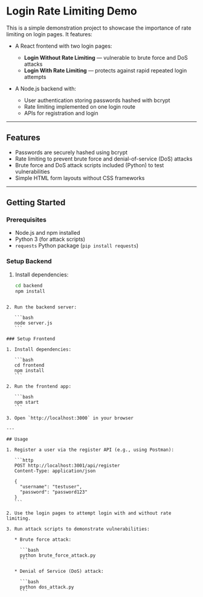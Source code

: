 # Login Rate Limiting Demo

This is a simple demonstration project to showcase the importance of rate limiting on login pages. It features:

- A React frontend with two login pages:
  - **Login Without Rate Limiting** — vulnerable to brute force and DoS attacks
  - **Login With Rate Limiting** — protects against rapid repeated login attempts

- A Node.js backend with:
  - User authentication storing passwords hashed with bcrypt
  - Rate limiting implemented on one login route
  - APIs for registration and login

---

## Features

- Passwords are securely hashed using bcrypt
- Rate limiting to prevent brute force and denial-of-service (DoS) attacks
- Brute force and DoS attack scripts included (Python) to test vulnerabilities
- Simple HTML form layouts without CSS frameworks

---

## Getting Started

### Prerequisites

- Node.js and npm installed
- Python 3 (for attack scripts)
- `requests` Python package (`pip install requests`)

### Setup Backend

1. Install dependencies:

   ```bash
   cd backend
   npm install
````

2. Run the backend server:

   ```bash
   node server.js
   ```

### Setup Frontend

1. Install dependencies:

   ```bash
   cd frontend
   npm install
   ```

2. Run the frontend app:

   ```bash
   npm start
   ```

3. Open `http://localhost:3000` in your browser

---

## Usage

1. Register a user via the register API (e.g., using Postman):

   ```http
   POST http://localhost:3001/api/register
   Content-Type: application/json

   {
     "username": "testuser",
     "password": "password123"
   }
   ```

2. Use the login pages to attempt login with and without rate limiting.

3. Run attack scripts to demonstrate vulnerabilities:

   * Brute force attack:

     ```bash
     python brute_force_attack.py
     ```

   * Denial of Service (DoS) attack:

     ```bash
     python dos_attack.py
     ```
